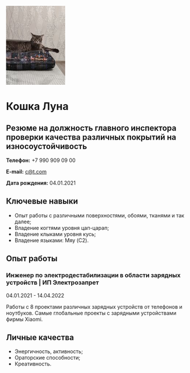 ![Серьезное фото](/picture/cat2.jpg) <br>

 **Кошка Луна**
 ==============
 
Резюме на должность главного инспектора проверки качества различных покрытий на износоустойчивость
--------------------------------------------------------------------------------------------------

 **Телефон:** +7 990 909 09 00

 **E-mail:** [c@t.com]()

 **Дата рождения:** 04.01.2021


## **Ключевые навыки** 

  * Опыт работы с различными поверхностями, обоями, тканями и так далее;
  * Владение когтями уровня цап-царап;
  * Владение клыками уровня кусь;
  * Владение языками: Мяу (C2).

## **Опыт работы**
### **Инженер по электродестабилизации в области зарядных устройств** | ИП Электрозапрет

04.01.2021 - 14.04.2022

Работы с 8 проектами различных зарядных устройств от телефонов и ноутбуков. Самые глобальные проекты с зарядными устройствами фирмы Xiaomi.

## **Личные качества**

* Энергичность, активность;
* Ораторские способности;
* Креативность.
